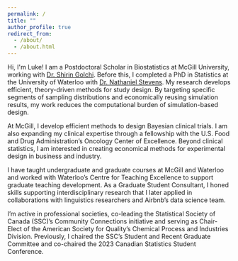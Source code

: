 ```yaml
---
permalink: /
title: ""
author_profile: true
redirect_from: 
  - /about/
  - /about.html
---
```


Hi, I'm Luke! I am a Postdoctoral Scholar in Biostatistics at McGill University, working with [Dr. Shirin Golchi](https://sgolchi.research.mcgill.ca/). Before this, I completed a PhD in Statistics at the University of Waterloo with [Dr. Nathaniel Stevens](https://uwaterloo.ca/scholar/nstevens/home). My research develops efficient, theory-driven methods for study design. By targeting specific segments of sampling distributions and economically reusing simulation results, my work reduces the computational burden of simulation-based design.

At McGill, I develop efficient methods to design Bayesian clinical trials. I am also expanding my clinical expertise through a fellowship with the U.S. Food and Drug Administration’s Oncology Center of Excellence. Beyond clinical statistics, I am interested in creating economical methods for experimental design in business and industry.

I have taught undergraduate and graduate courses at McGill and Waterloo and worked with Waterloo’s Centre for Teaching Excellence to support graduate teaching development. As a Graduate Student Consultant, I honed skills supporting interdisciplinary research that I later applied in collaborations with linguistics researchers and Airbnb’s data science team.

I’m active in professional societies, co-leading the Statistical Society of Canada (SSC)’s Community Connections initiative and serving as Chair-Elect of the American Society for Quality’s Chemical Process and Industries Division. Previously, I chaired the SSC’s Student and Recent Graduate Committee and co-chaired the 2023 Canadian Statistics Student Conference.
